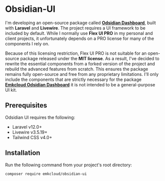 # Obsidian-UI

I'm developing an open-source package called [**Odsidian Dashboard**](https://github.com/emkcloud/obsidian-dashboard), built with **Laravel** and **Livewire**. The project requires a UI framework to be included by default. While I normally use **Flex UI PRO** in my personal and client projects, it unfortunately depends on a PRO license for many of the components I rely on.

Because of this licensing restriction, Flex UI PRO is not suitable for an open-source package released under the **MIT license**. As a result, I've decided to rewrite the essential components from a forked version of the project and rebuild the advanced features from scratch. This ensures the package remains fully open-source and free from any proprietary limitations. I'll only include the components that are strictly necessary for the package [**Emkcloud Odsidian Dashboard**](https://github.com/emkcloud/obsidian-dashboard) it is not intended to be a general-purpose UI kit.

## Prerequisites

Odsidian UI requires the following:

* Laravel v12.0+
* Livewire v3.5.19+
* Tailwind CSS v4.0+

## Installation

Run the following command from your project's root directory:

```bash
composer require emkcloud/obsidian-ui
```